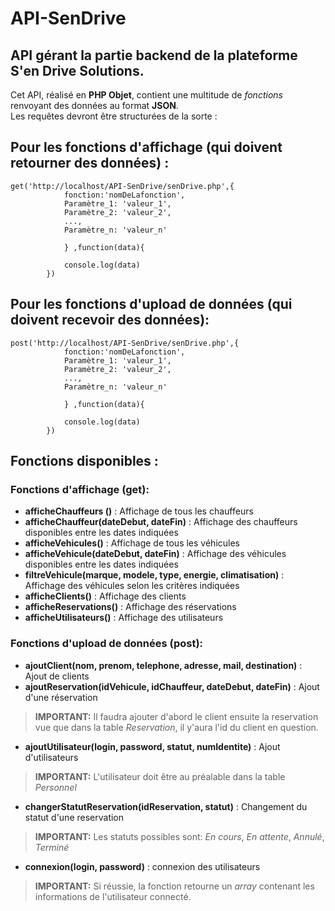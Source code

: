 # API-SenDrive
API gérant la partie backend de la plateforme S'en Drive Solutions.
------------------------------------------------------------------
Cet API, réalisé en __PHP Objet__, contient une multitude de *fonctions* renvoyant des données au format __JSON__.  
Les requêtes devront être structurées de la sorte :  
## Pour les fonctions d'affichage (qui doivent retourner des données) :  

	get('http://localhost/API-SenDrive/senDrive.php',{  
                fonction:'nomDeLafonction',  
                Paramètre_1: 'valeur_1',  
                Paramètre_2: 'valeur_2',  
                ...,  
                Paramètre_n: 'valeur_n'  
                
                } ,function(data){  
                
                console.log(data)  
            })  
  
## Pour les fonctions d'upload de données (qui doivent recevoir des données):  

	post('http://localhost/API-SenDrive/senDrive.php',{
                fonction:'nomDeLafonction',
                Paramètre_1: 'valeur_1',
                Paramètre_2: 'valeur_2',
                ...,
                Paramètre_n: 'valeur_n'
                
                } ,function(data){
                
                console.log(data)
            })
  
  
## Fonctions disponibles :  
### Fonctions d'affichage (get):  
* __afficheChauffeurs ()__ : Affichage de tous les chauffeurs  
* __afficheChauffeur(dateDebut, dateFin)__ : Affichage des chauffeurs disponibles entre les dates indiquées  
* __afficheVehicules()__ : Affichage de tous les véhicules  
* __afficheVehicule(dateDebut, dateFin)__ : Affichage des véhicules disponibles entre les dates indiquées  
* __filtreVehicule(marque, modele, type, energie, climatisation)__ : Affichage des véhicules selon les critères indiquées  
* __afficheClients()__ : Affichage des clients  
* __afficheReservations()__ : Affichage des réservations  
* __afficheUtilisateurs()__ : Affichage des utilisateurs  
  
  
### Fonctions d'upload de données (post):    
* __ajoutClient(nom, prenom, telephone, adresse, mail, destination)__ : Ajout de clients    
* __ajoutReservation(idVehicule, idChauffeur, dateDebut, dateFin)__ : Ajout d'une réservation   
> __IMPORTANT:__ Il faudra ajouter d'abord le client ensuite la reservation vue que dans la table *Reservation*, il y'aura l'id du client en question.    
* __ajoutUtilisateur(login, password, statut, numIdentite)__ : Ajout d'utilisateurs   
> __IMPORTANT:__ L'utilisateur doit être au préalable dans la table *Personnel*  
* __changerStatutReservation(idReservation, statut)__ : Changement du statut d'une reservation    
> __IMPORTANT:__ Les statuts possibles sont: *En cours*, *En attente*, *Annulé*, *Terminé*  
* __connexion(login, password)__ : connexion des utilisateurs  
> __IMPORTANT:__ Si réussie, la fonction retourne un *array* contenant les informations de l'utilisateur connecté.  


